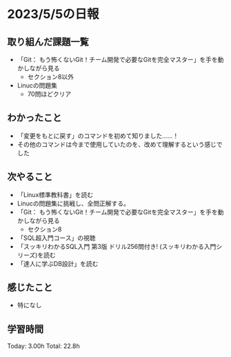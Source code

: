 # 2023/5/5の日報
## 取り組んだ課題一覧
* 「Git： もう怖くないGit！チーム開発で必要なGitを完全マスター」を手を動かしながら見る
    * セクション8以外 
* Linucの問題集
    * 70問ほどクリア
## わかったこと
* 「変更をもとに戻す」のコマンドを初めて知りました……！
* その他のコマンドは今まで使用していたのを、改めて理解するという感じでした
## 次やること
* 「Linux標準教科書」を読む
* Linucの問題集に挑戦し、全問正解する。
* 「Git： もう怖くないGit！チーム開発で必要なGitを完全マスター」を手を動かしながら見る
    * セクション8
* 「SQL超入門コース」の視聴
* 「スッキリわかるSQL入門 第3版 ドリル256問付き! (スッキリわかる入門シリーズ)を読む
* 「達人に学ぶDB設計」を読む
## 感じたこと
* 特になし
## 学習時間
Today: 3.00h
Total: 22.8h